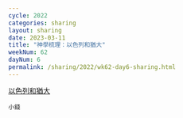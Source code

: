 ```yaml
---
cycle: 2022
categories: sharing
layout: sharing
date: 2023-03-11
title: "神學梳理：以色列和猶大"
weekNum: 62
dayNum: 6
permalink: /sharing/2022/wk62-day6-sharing.html
---
```


[以色列和猶大](https://eccseattle.github.io/media/sharing/2022/wk62/2023-03-11-bin.m4a)

`小錢`
